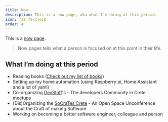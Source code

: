 ```yaml
---
title: Now
description: This is a now page, aka what I’m doing at this period.
icon: fas fa-clock
order: 4
---
```


This is a [now page](https://nownownow.com/about).

>Now pages tells what a person is focused on at this point in their life.

## What I’m doing at this period
* Reading books ([Check out my list of books](/books))
* Setting up my home automation (using Raspberry pi, Home Assistant and a lot of yaml)
* Co-organizing [DevStaff](https://devstaff.gr/)'s - The developers Community in Crete meetups
* (Dis)Organizing the [SoCraTes Crete](https://devstaff.gr/) - An Open Space Unconference about the Craft of making Software
* Working on becoming a better software engineer, colleague and person

